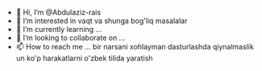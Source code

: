 - 👋 Hi, I’m @Abdulaziz-rais
- 👀 I’m interested in vaqt va shunga bog'liq masalalar
- 🌱 I’m currently learning ...
- 💞️ I’m looking to collaborate on ...
- 📫 How to reach me ...
bir narsani xohlayman dasturlashda qiynalmaslik un ko'p harakatlarni o'zbek tilida yaratish
<!---
Abdulaziz-rais/Abdulaziz-rais is a ✨ special ✨ repository because its `README.md` (this file) appears on your GitHub profile.
You can click the Preview link to take a look at your changes.
--->
